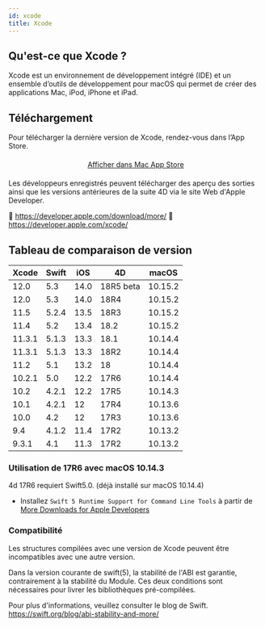```yaml
---
id: xcode
title: Xcode
---
```


## Qu'est-ce que Xcode ?

Xcode est un environnement de développement intégré (IDE) et un ensemble d’outils de développement pour macOS qui permet de créer des applications Mac, iPod, iPhone et iPad.

## Téléchargement

Pour télécharger la dernière version de Xcode, rendez-vous dans l’App Store.

<div markdown="1" style="text-align: center; margin-top: 20px; margin-bottom: 20px">
<a class="button" href="macappstore://itunes.apple.com/app/id497799835?mt=12">Afficher dans Mac App Store </a>
</div>

Les développeurs enregistrés peuvent télécharger des aperçu des sorties ainsi que les versions antérieures de la suite 4D via le site Web d'Apple Developer.

🔗 https://developer.apple.com/download/more/ 🔗 https://developer.apple.com/xcode/

## Tableau de comparaison de version

| Xcode  | Swift | iOS  | 4D        | macOS   |
| ------ | ----- | ---- | --------- | ------- |
| 12.0   | 5.3   | 14.0 | 18R5 beta | 10.15.2 |
| 12.0   | 5.3   | 14.0 | 18R4      | 10.15.2 |
| 11.5   | 5.2.4 | 13.5 | 18R3      | 10.15.2 |
| 11.4   | 5.2   | 13.4 | 18.2      | 10.15.2 |
| 11.3.1 | 5.1.3 | 13.3 | 18.1      | 10.14.4 |
| 11.3.1 | 5.1.3 | 13.3 | 18R2      | 10.14.4 |
| 11.2   | 5.1   | 13.2 | 18        | 10.14.4 |
| 10.2.1 | 5.0   | 12.2 | 17R6      | 10.14.4 |
| 10.2   | 4.2.1 | 12.2 | 17R5      | 10.14.3 |
| 10.1   | 4.2.1 | 12   | 17R4      | 10.13.6 |
| 10.0   | 4.2   | 12   | 17R3      | 10.13.6 |
| 9.4    | 4.1.2 | 11.4 | 17R2      | 10.13.2 |
| 9.3.1  | 4.1   | 11.3 | 17R2      | 10.13.2 |


### Utilisation de 17R6 avec macOS 10.14.3

4d 17R6 requiert Swift5.0. (déjà installé sur macOS 10.14.4)

 - Installez `Swift 5 Runtime Support for Command Line Tools` à partir de [More Downloads for Apple Developers](https://developer.apple.com/download/more/)


### Compatibilité

Les structures compilées avec une version de Xcode peuvent être incompatibles avec une autre version.

Dans la version courante de swift(5), la stabilité de l'ABI est garantie, contrairement à la stabilité du Module. Ces deux conditions sont nécessaires pour livrer les bibliothèques pré-compilées.

Pour plus d'informations, veuillez consulter le blog de Swift. https://swift.org/blog/abi-stability-and-more/
